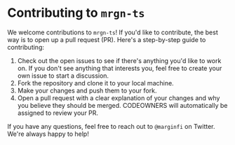 # Contributing to `mrgn-ts`

We welcome contributions to `mrgn-ts`! If you'd like to contribute, the best way is to open up a pull request (PR). Here's a step-by-step guide to contributing:

1. Check out the open issues to see if there's anything you'd like to work on. If you don't see anything that interests you, feel free to create your own issue to start a discussion.
2. Fork the repository and clone it to your local machine.
3. Make your changes and push them to your fork.
4. Open a pull request with a clear explanation of your changes and why you believe they should be merged. CODEOWNERS will automatically be assigned to review your PR.

If you have any questions, feel free to reach out to `@marginfi` on Twitter. We're always happy to help!
